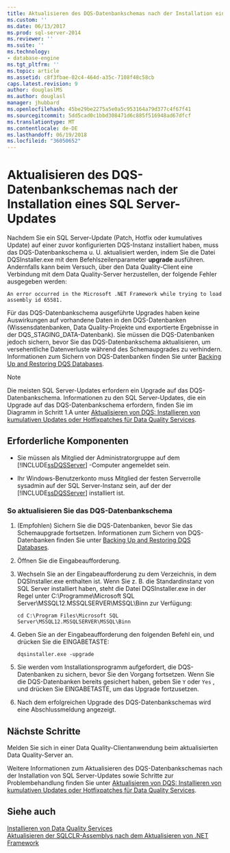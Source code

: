 ```yaml
---
title: Aktualisieren des DQS-Datenbankschemas nach der Installation eines SQL Server-Updates | Microsoft-Dokumentation
ms.custom: ''
ms.date: 06/13/2017
ms.prod: sql-server-2014
ms.reviewer: ''
ms.suite: ''
ms.technology:
- database-engine
ms.tgt_pltfrm: ''
ms.topic: article
ms.assetid: c8f3fbae-02c4-464d-a35c-7108f48c58cb
caps.latest.revision: 9
author: douglaslMS
ms.author: douglasl
manager: jhubbard
ms.openlocfilehash: 45be29be2275a5e0a5c953164a79d377c4f67f41
ms.sourcegitcommit: 5dd5cad0c1bbd308471d6c885f516948ad67dfcf
ms.translationtype: MT
ms.contentlocale: de-DE
ms.lasthandoff: 06/19/2018
ms.locfileid: "36050652"
---
```

# <a name="upgrade-dqs-databases-schema-after-installing-sql-server-update"></a>Aktualisieren des DQS-Datenbankschemas nach der Installation eines SQL Server-Updates
  Nachdem Sie ein SQL Server-Update (Patch, Hotfix oder kumulatives Update) auf einer zuvor konfigurierten DQS-Instanz installiert haben, muss das DQS-Datenbankschema u. U. aktualisiert werden, indem Sie die Datei DQSInstaller.exe mit dem Befehlszeilenparameter **upgrade** ausführen. Andernfalls kann beim Versuch, über den Data Quality-Client eine Verbindung mit dem Data Quality-Server herzustellen, der folgende Fehler ausgegeben werden:  
  
```  
An error occurred in the Microsoft .NET Framework while trying to load assembly id 65581.  
```  
  
 Für das DQS-Datenbankschema ausgeführte Upgrades haben keine Auswirkungen auf vorhandene Daten in den DQS-Datenbanken (Wissensdatenbanken, Data Quality-Projekte und exportierte Ergebnisse in der DQS_STAGING_DATA-Datenbank). Sie müssen die DQS-Datenbanken jedoch sichern, bevor Sie das DQS-Datenbankschema aktualisieren, um versehentliche Datenverluste während des Schemaupgrades zu verhindern. Informationen zum Sichern von DQS-Datenbanken finden Sie unter [Backing Up and Restoring DQS Databases](../backing-up-and-restoring-dqs-databases.md).  
  
> [!NOTE]  
>  Die meisten SQL Server-Updates erfordern ein Upgrade auf das DQS-Datenbankschema. Informationen zu den SQL Server-Updates, die ein Upgrade auf das DQS-Datenbankschema erfordern, finden Sie im Diagramm in Schritt 1.A unter [Aktualisieren von DQS: Installieren von kumulativen Updates oder Hotfixpatches für Data Quality Services](http://go.microsoft.com/fwlink/?LinkID=251565).  
  
## <a name="prerequisites"></a>Erforderliche Komponenten  
  
-   Sie müssen als Mitglied der Administratorgruppe auf dem [!INCLUDE[ssDQSServer](../../includes/ssdqsserver-md.md)] -Computer angemeldet sein.  
  
-   Ihr Windows-Benutzerkonto muss Mitglied der festen Serverrolle sysadmin auf der SQL Server-Instanz sein, auf der der [!INCLUDE[ssDQSServer](../../includes/ssdqsserver-md.md)] installiert ist.  
  
### <a name="to-upgrade-dqs-databases-schema"></a>So aktualisieren Sie das DQS-Datenbankschema  
  
1.  (Empfohlen) Sichern Sie die DQS-Datenbanken, bevor Sie das Schemaupgrade fortsetzen. Informationen zum Sichern von DQS-Datenbanken finden Sie unter [Backing Up and Restoring DQS Databases](../backing-up-and-restoring-dqs-databases.md).  
  
2.  Öffnen Sie die Eingabeaufforderung.  
  
3.  Wechseln Sie an der Eingabeaufforderung zu dem Verzeichnis, in dem DQSInstaller.exe enthalten ist. Wenn Sie z. B. die Standardinstanz von SQL Server installiert haben, steht die Datei DQSInstaller.exe in der Regel unter C:\Programme\Microsoft SQL Server\MSSQL12.MSSQLSERVER\MSSQL\Binn zur Verfügung:  
  
    ```  
    cd C:\Program Files\Microsoft SQL Server\MSSQL12.MSSQLSERVER\MSSQL\Binn  
    ```  
  
4.  Geben Sie an der Eingabeaufforderung den folgenden Befehl ein, und drücken Sie die EINGABETASTE:  
  
    ```  
    dqsinstaller.exe -upgrade  
    ```  
  
5.  Sie werden vom Installationsprogramm aufgefordert, die DQS-Datenbanken zu sichern, bevor Sie den Vorgang fortsetzen. Wenn Sie die DQS-Datenbanken bereits gesichert haben, geben Sie `Y` oder `Yes` , und drücken Sie EINGABETASTE, um das Upgrade fortzusetzen.  
  
6.  Nach dem erfolgreichen Upgrade des DQS-Datenbankschemas wird eine Abschlussmeldung angezeigt.  
  
## <a name="next-steps"></a>Nächste Schritte  
 Melden Sie sich in einer Data Quality-Clientanwendung beim aktualisierten Data Quality-Server an.  
  
 Weitere Informationen zum Aktualisieren des DQS-Datenbankschemas nach der Installation von SQL Server-Updates sowie Schritte zur Problembehandlung finden Sie unter [Aktualisieren von DQS: Installieren von kumulativen Updates oder Hotfixpatches für Data Quality Services](http://go.microsoft.com/fwlink/?LinkID=251565).  
  
## <a name="see-also"></a>Siehe auch  
 [Installieren von Data Quality Services](install-data-quality-services.md)   
 [Aktualisieren der SQLCLR-Assemblys nach dem Aktualisieren von .NET Framework](upgrade-sqlclr-assemblies-after-net-framework-update.md)  
  
  